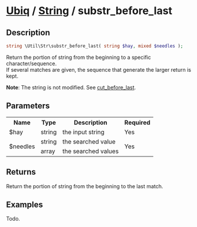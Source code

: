 [Ubiq](../index.md) / [String](../index.md#string) / substr_before_last
======


Description
-------- 

```php
string \Util\Str\substr_before_last( string $hay, mixed $needles );
```

Return the portion of string from the beginning to a specific character/sequence. <br>
If several matches are given, the sequence that generate the larger return is kept.

**Note**: The string is not modified. See [cut_before_last](./cut_before_last.md).



Parameters
--------

<table>
	<tr>
		<th>Name</th>
		<th>Type</th>
		<th>Description</th>
		<th>Required</th>
	</tr>
	<tr>
		<td>$hay</td>
		<td>string</td>
		<td>the input string</td>
		<td>Yes</td>
	</tr>
	<tr>
		<td rowspan="2">$needles</td>
		<td>string</td>
		<td>the searched value</td>
		<td rowspan="2">Yes</td>
	</tr>
	<tr>
		<td>array</td>
		<td>the searched values</td>
	</tr>
</table>



Returns
--------

Return the portion of string from the beginning to the last match.



Examples
--------

Todo.